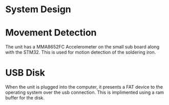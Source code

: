 # System Design

# Movement Detection
The unit has a MMA8652FC Accelerometer on the small sub board along with the STM32.
This is used for motion detection of the soldering iron.

# USB Disk
When the unit is plugged into the computer, it presents a FAT device to the operating system over the usb connection.
This is implimented using a ram buffer for the disk.



